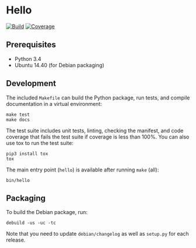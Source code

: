 # Hello

[![Build](https://img.shields.io/travis/sfstpala/hello.svg?style=flat-square)](https://travis-ci.org/sfstpala/hello)
[![Coverage](https://img.shields.io/coveralls/sfstpala/hello.svg?style=flat-square)](https://coveralls.io/r/sfstpala/hello)

## Prerequisites

 - Python 3.4
 - Ubuntu 14.40 (for Debian packaging)

## Development

The included `Makefile` can build the Python package, run tests, and compile documentation in a virtual environment:

    make test
    make docs

The test suite includes unit tests, linting, checking the manifest, and code coverage that fails the test suite if coverage is
less than 100%. You can also use tox to run the test suite:

    pip3 install tox
    tox

The main entry point (`hello`) is available after running `make` (all):

    bin/hello

## Packaging

To build the Debian package, run:

    debuild -us -uc -tc

Note that you need to update `debian/changelog` as well as `setup.py` for each release.
